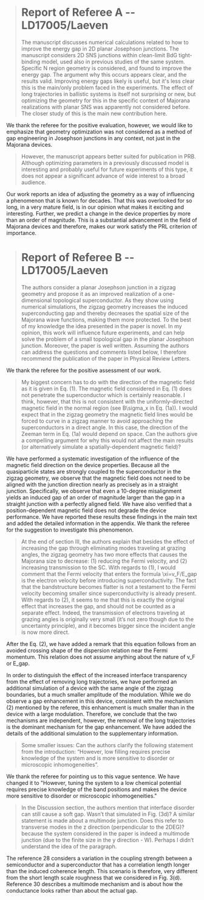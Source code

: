 > # Report of Referee A -- LD17005/Laeven
> The manuscript discusses numerical calculations related to how to improve the energy gap in 2D planar Josephson junctions.
> The manuscript considers 2D SNS junctions within clean-limit BdG tight-binding model, used also in previous studies of the same system. Specific N region geometry is considered, and found to improve the energy gap. The argument why this occurs appears clear, and the results valid. Improving energy gaps likely is useful, but it's less clear this is the main/only problem faced in the experiments.
> The effect of long trajectories in ballistic systems is itself not surprising or new, but optimizing the geometry for this in the specific context of Majorana realizations with planar SNS was apparently not considered before. The closer study of this is the main new contribution here.

We thank the referee for the positive evaluation, however, we would like to emphasize that geometry optimization was not considered as a method of gap engineering in Josephson junctions in any context, not just in the Majorana devices.

> However, the manuscript appears better suited for publication in PRB. Although optimizing parameters in a previously discussed model is interesting and probably useful for future experiments of this type, it does not appear a significant advance of wide interest to a broad audience.

Our work reports an idea of adjusting the geometry as a way of influencing a phenomenon that is known for decades.
That this was overlooked for so long, in a very mature field, is in our opinion what makes it exciting and interesting.
Further, we predict a change in the device properties by more than an order of magnitude.
This is a substantial advancement in the field of Majorana devices and therefore, makes our work satisfy the PRL criterion of importance.

> # Report of Referee B -- LD17005/Laeven
> The authors consider a planar Josephson junction in a zigzag geometry and propose it as an improved realization of a one-dimensional topological superconductor. As they show using numerical simulations, the zigzag geometry increases the induced superconducting gap and thereby decreases the spatial size of the Majorana wave functions, making them more protected.
> To the best of my knowledge the idea presented in the paper is novel. In my opinion, this work will influence future experiments, and can help solve the problem of a small topological gap in the planar Josephson junction. Moreover, the paper is well written. Assuming the authors can address the questions and comments listed below, I therefore recommend the publication of the paper in Physical Review Letters.

We thank the referee for the positive assessment of our work.

> My biggest concern has to do with the direction of the magnetic field as it is given in Eq. (1). The magnetic field considered in Eq. (1) does not penetrate the superconductor which is certainly reasonable. I think, however, that this is not consistent with the uniformly-directed magnetic field in the normal region (see B\sigma_x in Eq. (1a)). I would expect that in the zigzag geometry the magnetic field lines would be forced to curve in a zigzag manner to avoid approaching the superconductors in a direct angle. In this case, the direction of the Zeeman term in Eq. (1a) would depend on space. Can the authors give a compelling argument for why this would not affect the main results (or alternatively simulate a spatially-dependent magnetic field)?

We have performed a systematic investigation of the influence of the magnetic field direction on the device properties.
Because all the quasiparticle states are strongly coupled to the superconductor in the zigzag geometry, we observe that the magnetic field does not need to be aligned with the junction direction nearly as precisely as in a straight junction.
Specifically, we observe that even a 10-degree misalignment yields an induced gap of an order of magnitude larger than the gap in a straight junction with a perfectly aligned field.
We have also verified that a position-dependent magnetic field does not degrade the device performance.
We have reported these results these findings in the main text and added the detailed information in the appendix.
We thank the referee for the suggestion to investigate this phenomenon.

> At the end of section III, the authors explain that besides the effect of increasing the gap through eliminating modes traveling at grazing angles, the zigzag geometry has two more effects that causes the Majorana size to decrease: (1) reducing the Fermi velocity, and (2) increasing transmission to the SC. With regards to (1), I would comment that the Fermi velocity that enters the formula \xi=v_F/E_gap is the electron velocity before introducing superconductivity. The fact that the bandstructure becomes flatter is not a testament to the Fermi velocity becoming smaller since superconductivity is already present. With regards to (2), it seems to me that this is exactly the original effect that increases the gap, and should not be counted as a separate effect. Indeed, the transmission of electrons traveling at grazing angles is originally very small (it’s not zero though due to the uncertainty principle), and it becomes bigger since the incident angle is now more direct.

After the Eq. (2), we have added a remark that this equation follows from an avoided crossing shape of the dispersion relation near the Fermi momentum.
This relation does not assume anything about the nature of v_F or E_gap.

In order to distinguish the effect of the increased interface transparency from the effect of removing long trajectories, we have performed an additional simulation of a device with the same angle of the zigzag boundaries, but a much smaller amplitude of the modulation.
While we do observe a gap enhancement in this device, consistent with the mechanism (2) mentioned by the referee, this enhancement is much smaller than in the device with a large modulation.
Therefore, we conclude that the two mechanisms are independent, however, the removal of the long trajectories is the dominant mechanism for the gap enhancement.
We have added the details of the additional simulation to the supplementary information.

> Some smaller issues:
> Can the authors clarify the following statement from the introduction: “However, low filling requires precise knowledge of the system and is more sensitive to disorder or microscopic inhomogeneities”.

We thank the referee for pointing us to this vague sentence.
We have changed it to "However, tuning the system to a low chemical potential requires precise knowledge of the band positions and makes the device more sensitive to disorder or microscopic inhomogeneities."

> In the Discussion section, the authors mention that interface disorder can still cause a soft gap. Wasn’t that simulated in Fig. (3d)? A similar statement is made about a multimode junction. Does this refer to transverse modes in the z direction (perpendicular to the 2DEG)? because the system considered in the paper is indeed a multimode junction (due to the finite size in the y direction - W). Perhaps I didn’t understand the idea of the paragraph.

The reference 28 considers a variation in the coupling strength between a semiconductor and a superconductor that has a correlation length longer than the induced coherence length.
This scenario is therefore, very different from the short length scale roughness that we considered in Fig. 3(d).
Reference 30 describes a multimode mechanism and is about how the conductance looks rather than about the actual gap.
